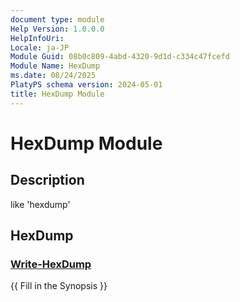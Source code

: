 ```yaml
---
document type: module
Help Version: 1.0.0.0
HelpInfoUri: 
Locale: ja-JP
Module Guid: 08b0c809-4abd-4320-9d1d-c334c47fcefd
Module Name: HexDump
ms.date: 08/24/2025
PlatyPS schema version: 2024-05-01
title: HexDump Module
---
```


# HexDump Module

## Description

like 'hexdump'

## HexDump

### [Write-HexDump](Write-HexDump.md)

{{ Fill in the Synopsis }}

